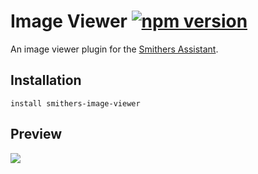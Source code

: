 # Image Viewer [![npm version](https://img.shields.io/npm/v/smithers-image-viewer.svg?style=flat)](https://www.npmjs.com/package/smithers-image-viewer)

An image viewer plugin for the [Smithers Assistant](https://github.com/SmithersAssistant/smithers).

## Installation

```
install smithers-image-viewer
```

## Preview

![](https://d.pr/i/Ip1z+)
